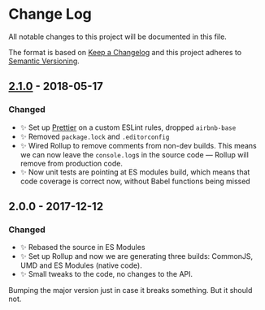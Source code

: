 # Change Log

All notable changes to this project will be documented in this file.

The format is based on [Keep a Changelog](http://keepachangelog.com/)
and this project adheres to [Semantic Versioning](http://semver.org/).

## [2.1.0] - 2018-05-17

### Changed

* ✨ Set up [Prettier](https://prettier.io) on a custom ESLint rules, dropped `airbnb-base`
* ✨ Removed `package.lock` and `.editorconfig`
* ✨ Wired Rollup to remove comments from non-dev builds. This means we can now leave the `console.log`s in the source code — Rollup will remove from production code.
* ✨ Now unit tests are pointing at ES modules build, which means that code coverage is correct now, without Babel functions being missed

## 2.0.0 - 2017-12-12

### Changed

* ✨ Rebased the source in ES Modules
* ✨ Set up Rollup and now we are generating three builds: CommonJS, UMD and ES Modules (native code).
* ✨ Small tweaks to the code, no changes to the API.

Bumping the major version just in case it breaks something. But it should not.

[2.1.0]: https://github.com/codsen/object-boolean-combinations/compare/v2.0.0...v2.1.0
